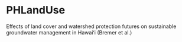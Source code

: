 # PHLandUse
Effects of land cover and watershed protection futures on sustainable groundwater management in Hawaiʻi (Bremer et al.) 
